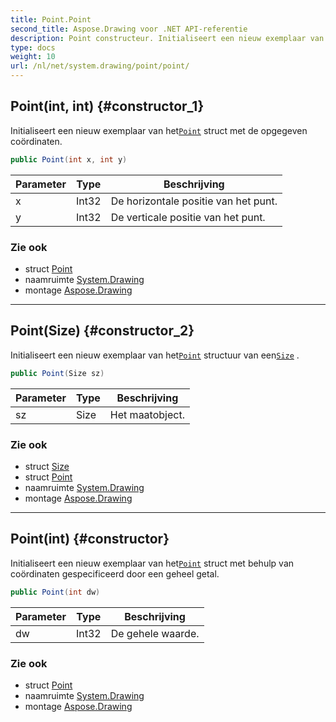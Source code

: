 ```yaml
---
title: Point.Point
second_title: Aspose.Drawing voor .NET API-referentie
description: Point constructeur. Initialiseert een nieuw exemplaar van hetPoint struct met de opgegeven coördinaten.
type: docs
weight: 10
url: /nl/net/system.drawing/point/point/
---
```

## Point(int, int) {#constructor_1}

Initialiseert een nieuw exemplaar van het[`Point`](../) struct met de opgegeven coördinaten.

```csharp
public Point(int x, int y)
```

| Parameter | Type | Beschrijving |
| --- | --- | --- |
| x | Int32 | De horizontale positie van het punt. |
| y | Int32 | De verticale positie van het punt. |

### Zie ook

* struct [Point](../)
* naamruimte [System.Drawing](../../point/)
* montage [Aspose.Drawing](../../../)

---

## Point(Size) {#constructor_2}

Initialiseert een nieuw exemplaar van het[`Point`](../) structuur van een[`Size`](../../size/) .

```csharp
public Point(Size sz)
```

| Parameter | Type | Beschrijving |
| --- | --- | --- |
| sz | Size | Het maatobject. |

### Zie ook

* struct [Size](../../size/)
* struct [Point](../)
* naamruimte [System.Drawing](../../point/)
* montage [Aspose.Drawing](../../../)

---

## Point(int) {#constructor}

Initialiseert een nieuw exemplaar van het[`Point`](../) struct met behulp van coördinaten gespecificeerd door een geheel getal.

```csharp
public Point(int dw)
```

| Parameter | Type | Beschrijving |
| --- | --- | --- |
| dw | Int32 | De gehele waarde. |

### Zie ook

* struct [Point](../)
* naamruimte [System.Drawing](../../point/)
* montage [Aspose.Drawing](../../../)



